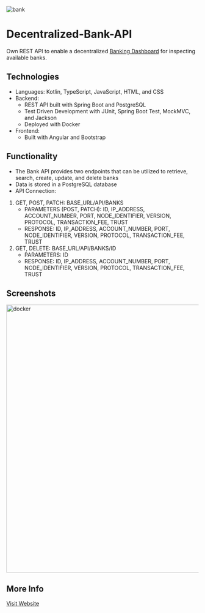 ![bank](https://user-images.githubusercontent.com/36485235/185007346-f0b76a9a-5045-479c-baf0-203cfd8340d1.png)

# Decentralized-Bank-API
Own REST API to enable a decentralized [Banking Dashboard](https://github.com/jongwon254/Bank-Dashboard) for inspecting available banks.

## Technologies
- Languages: Kotlin, TypeScript, JavaScript, HTML, and CSS
- Backend: 
  - REST API built with Spring Boot and PostgreSQL
  - Test Driven Development with JUnit, Spring Boot Test, MockMVC, and Jackson
  - Deployed with Docker
- Frontend: 
  - Built with Angular and Bootstrap
  
## Functionality
- The Bank API provides two endpoints that can be utilized to retrieve, search, create, update, and delete banks
- Data is stored in a PostgreSQL database
- API Connection:
1. GET, POST, PATCH: BASE_URL/API/BANKS
    - PARAMETERS (POST, PATCH): ID, IP_ADDRESS, ACCOUNT_NUMBER, PORT, NODE_IDENTIFIER, VERSION, PROTOCOL, TRANSACTION_FEE, TRUST
    - RESPONSE: ID, IP_ADDRESS, ACCOUNT_NUMBER, PORT, NODE_IDENTIFIER, VERSION, PROTOCOL, TRANSACTION_FEE, TRUST
2. GET, DELETE: BASE_URL/API/BANKS/ID
    - PARAMETERS: ID
    - RESPONSE: ID, IP_ADDRESS, ACCOUNT_NUMBER, PORT, NODE_IDENTIFIER, VERSION, PROTOCOL, TRANSACTION_FEE, TRUST
    
## Screenshots
<img width="700" alt="docker" src="https://user-images.githubusercontent.com/36485235/185008138-ebe7ae52-286f-44aa-af9f-b4bd005a5644.png">


## More Info
[Visit Website](https://jongwonlee.dev/banks)
